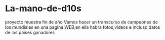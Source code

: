 # La-mano-de-d10s
proyecto muestra fin de año
Vamos hacer un transcurso de campeones de los mundiales en una pagina WEB,en ella habra fotos,videos e incluso datos de los paises ganadores
